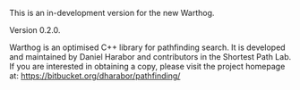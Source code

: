 This is an in-development version for the new Warthog.

Version 0.2.0.

Warthog is an optimised C++ library for pathfinding search. It is developed and maintained by Daniel Harabor and 
contributors in the Shortest Path Lab. If you are interested in obtaining a copy, please visit the project homepage at: 
https://bitbucket.org/dharabor/pathfinding/

